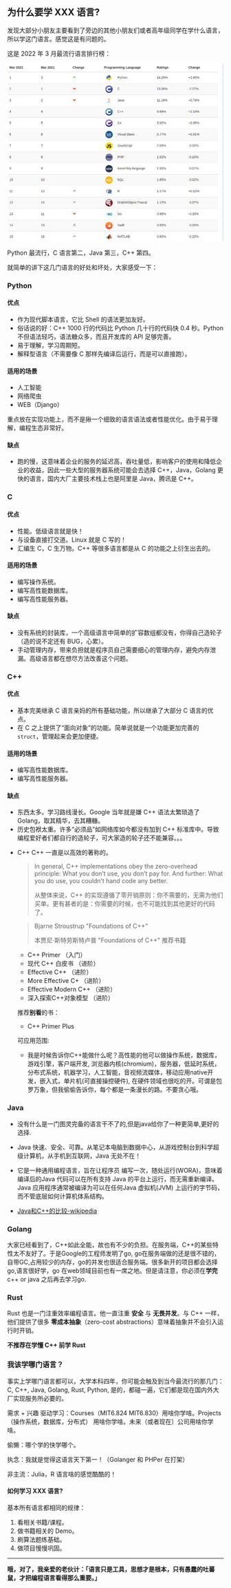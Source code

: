## 为什么要学 XXX 语言?

发现大部分小朋友主要看到了旁边的其他小朋友们或者高年级同学在学什么语言，所以学这门语言。感觉这是有问题的。

这是 2022 年 3 月最流行语言排行榜：

![resource/language.png](../resource/language.png)

Python 最流行，C 语言第二，Java 第三，C++ 第四。

就简单的讲下这几门语言的好处和坏处，大家感受一下：
### Python

#### 优点

* 作为现代脚本语言，它比 Shell 的语法更加友好。
* 俗话说的好：C++ 1000 行的代码比 Python 几十行的代码快 0.4 秒。Python 不但语法轻巧，语法糖众多，而且开发库的 API 足够完善。
* 易于理解，学习周期短。
* 解释型语言（不需要像 C 那样先编译后运行，而是可以直接跑）。

#### 适用的场景

* 人工智能
* 网络爬虫
* WEB（Django）

重点放在实现功能上，而不是揪一个细致的语言语法或者性能优化。由于易于理解，编程生态非常好。

#### 缺点

* 跑的慢，这意味着企业的服务的延迟高，吞吐量低，影响客户的使用和降低企业的收益，因此一些大型的服务器系统可能会去选择 C++，Java，Golang 更快的语言，国内大厂主要技术栈上也是阿里是 Java，腾讯是 C++。

### C

#### 优点

* 性能。低级语言就是快！
* 与设备直接打交道。Linux 就是 C 写的！
* 汇编生 C，C 生万物。C++ 等很多语言都是从 C 的功能之上衍生出去的。

#### 适用的场景

* 编写操作系统。
* 编写高性能数据库。
* 编写高性能服务器。

#### 缺点
* 没有系统的封装库，一个高级语言中简单的扩容数组都没有，你得自己造轮子（造的说不定还有 BUG，心累）。
* 手动管理内存，带来负担就是程序员自己需要细心的管理内存，避免内存泄漏。高级语言都在想尽方法改善这个问题。

### C++

#### 优点

* 基本完美继承 C 语言亲妈的所有基础功能，所以继承了大部分 C 语言的优点。
* 在 C 之上提供了“面向对象”的功能。简单说就是一个功能更加完善的 `struct`，管理起来会更加便捷。

#### 适用的场景

* 编写高性能数据库。
* 编写高性能服务器。

#### 缺点

* 东西太多。学习路线漫长。Google 当年就是嫌 C++ 语法太繁琐造了 Golang，取其精华，去其糟糠。
* 历史包袱太重。许多“必须品”如网络库如今都没有加到 C++ 标准库中。导致编程爱好者们都自行的造轮子，可大家造的轮子还不能兼容。。。

- C++
  C++ 一直是以高效的著称的。

  > In general, C++ implementations obey the zero-overhead principle: What you don’t use, you don’t pay for. And further: What you do use, you couldn’t hand code any better.
  >
  > 从整体来说，C++ 的实现遵循了零开销原则：你不需要的，无需为他们买单。更有甚者的是：你需要的时候，也不可能找到其他更好的代码了。

  > Bjarne Stroustrup "Foundations of C++"
  >
  > 本贾尼·斯特劳斯特卢普 "Foundations of C++"
  推荐书籍
  - C++ Primer                （入门）
  - 现代 C++ 白皮书           （进阶）
  - Effective C++             （进阶）
  - More Effective C+         （进阶）
  - Effective Modern C++      （进阶）
  - 深入探索C++对象模型       （进阶）

  推荐**别看**的书：
  - C++ Primer Plus

  可应用范围:
  - 我是时候告诉你C++能做什么呢？高性能的他可以做操作系统，数据库，游戏引擎，客户端开发, 浏览器内核(chromium)，服务器，低延时系统，分布式系统，机器学习，人工智能，音视频流媒体，移动应用native开发，嵌入式，单片机(可直接操控硬件), 在硬件领域也很吃的开。可谓是包罗万象，但我偷偷告诉你，每个都是一条漫长的路。不要贪心哦。


### Java

- 没有什么是一门图灵完备的语言干不了的,但是java给你了一种更简单,更好的选择.

- Java 快速、安全、可靠。从笔记本电脑到数据中心，从游戏控制台到科学超级计算机，从手机到互联网，Java 无处不在！

- 它是一种通用编程语言，旨在让程序员 编写一次，随处运行(WORA)，意味着编译后的Java 代码可以在所有支持 Java 的平台上运行，而无需重新编译。Java 应用程序通常被编译为可以在任何Java 虚拟机(JVM) 上运行的字节码，而不管底层如何计算机体系结构。

- [Java和C++的比较-wikipedia](https://en.wikipedia.org/wiki/Comparison_of_Java_and_C%2B%2B)

<!-- 眼光放到 10 年前，Golang 诞生在 2007, Rust 诞生在 2010, 它们作为新世纪的新语言，以它们独特的功能吸引了非常多的编程爱好者，并在一些传统领域占领了一部分的 C++/Java 市场。
-->

### Golang
  大家已经看到了，C++如此全能，故也有不少的负担。在服务端，C++的某些特性太不友好了。于是Google的工程师发明了go, go在服务端做的还是很不错的，自带GC,占用较少的内存，go的并发也很适合服务端。很多新开的项目都会选择go,语言很好学，go 在web领域目前也有一席之地。但是请注意，你必须在**学完** c++ or java 之后再去学习go.

### Rust

  Rust 也是一门注重效率编程语言。他一直注重 **安全** 与 **无畏并发**。与 C++ 一样，他们提供了很多 **零成本抽象**（zero-cost abstractions）意味着抽象并不会引入运行时开销。

**不推荐在学懂 C++ 前学 Rust**


### 我该学哪门语言？

事实上学哪门语言都可以，大学本科四年，你可能会触及到当今最流行的那几门：C, C++, Java, Golang, Rust, Python, 是的，都碰一遍，它们都是现在国内外大厂实现服务所必要的。

需求 + 兴趣 驱动学习：Courses（MIT6.824 MIT6.830）用啥你学啥。Projects（操作系统，数据库，分布式） 用啥你学啥。未来（或者现在）公司用啥你学啥。

偷懒：哪个学的快学哪个。

执念：我就是觉得这语言天下第一！（Golanger 和 PHPer 在打架）

非主流：Julia，R 语言啥的感觉酷酷的！

#### 如何学习 XXX 语言?

基本所有语言都相同的规律：

1. 看相关书籍/课程。
2. 做书籍相关的 Demo。
3. 刷算法题练基础。
4. 做项目慢慢巩固。

---

**哦，对了，我亲爱的老伙计：「语言只是工具，思想才是根本，只有愚蠢的吐蕃鼠，才把编程语言看得那么重要。」**